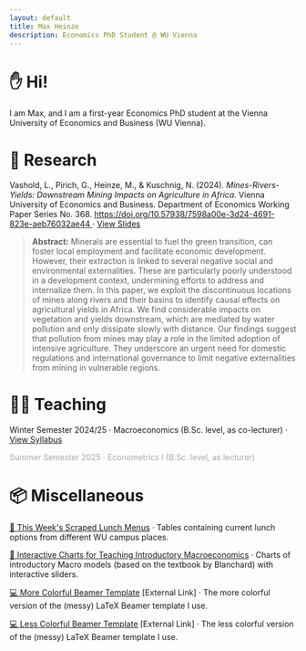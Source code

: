 ```yaml
---
layout: default
title: Max Heinze
description: Economics PhD Student @ WU Vienna
---
```


# ✋ Hi!

I am Max, and I am a first-year Economics PhD student at the Vienna University of Economics and Business (WU Vienna). 

# 📝 Research

Vashold, L., Pirich, G., Heinze, M., & Kuschnig, N. (2024). _Mines-Rivers-Yields: Downstream Mining Impacts on Agriculture in Africa._ Vienna University of Economics and Business. Department of Economics Working Paper Series No. 368. [https://doi.org/10.57938/7598a00e-3d24-4691-823e-aeb76032ae44
](https://doi.org/10.57938/7598a00e-3d24-4691-823e-aeb76032ae44) · [View Slides](assets/mines_basins_seminar_ecolecon.pdf)

> **Abstract:** Minerals are essential to fuel the green transition, can foster local employment and facilitate economic development. However, their extraction is linked to several negative social and environmental externalities. These are particularly poorly understood in a development context, undermining efforts to address and internalize them. In this paper, we exploit the discontinuous locations of mines along rivers and their basins to identify causal effects on agricultural yields in Africa. We find considerable impacts on vegetation and yields downstream, which are mediated by water pollution and only dissipate slowly with distance. Our findings suggest that pollution from mines may play a role in the limited adoption of intensive agriculture. They underscore an urgent need for domestic regulations and international governance to limit negative externalities from mining in vulnerable regions.

# 👨‍🏫 Teaching

Winter Semester 2024/25 · Macroeconomics (B.Sc. level, as co-lecturer) · [View Syllabus](https://vvz.wu.ac.at/cgi-bin/vvz.pl?C=L;I=2398;LV=3;L2=S;L3=S;U=H;S=24W;LANG=EN)

<span style="color: #aaaaaa;">Summer Semester 2025 · Econometrics I (B.Sc. level, as lecturer)</span>



# 📦 Miscellaneous

[🥗 This Week's Scraped Lunch Menus](menu.md) · Tables containing current lunch options from different WU campus places.

[📐 Interactive Charts for Teaching Introductory Macroeconomics](interactivemacro.md) · Charts of introductory Macro models (based on the textbook by Blanchard) with interactive sliders.

[💻 More Colorful Beamer Template](https://www.overleaf.com/read/kwkjhxfrbpcz#0ff317) [External Link] · The more colorful version of the (messy) LaTeX Beamer template I use.

[💻 Less Colorful Beamer Template](https://www.overleaf.com/read/yzktsvtbpbwt#235b84) [External Link] · The less colorful version of the (messy) LaTeX Beamer template I use.

